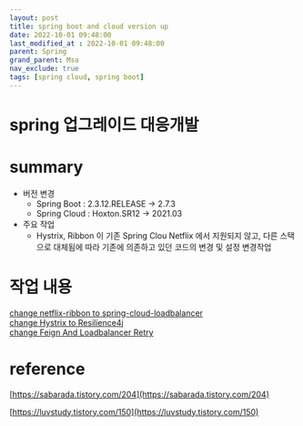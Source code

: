 ```yaml
---
layout: post
title: spring boot and cloud version up
date: 2022-10-01 09:48:00
last_modified_at : 2022-10-01 09:48:00
parent: Spring
grand_parent: Msa
nav_exclude: true
tags: [spring cloud, spring boot]
---
```


# spring 업그레이드 대응개발

# summary

- 버전 변경
    - Spring Boot : 2.3.12.RELEASE -> 2.7.3
    - Spring Cloud : Hoxton.SR12 -> 2021.03
- 주요 작업
    - Hystrix, Ribbon 이 기존 Spring Clou Netflix 에서 지원되지 않고, 다른 스택으로 대체됨에 따라 기존에 의존하고 있던 코드의 변경 및 설정 변경작업

# 작업 내용

[change netflix-ribbon to spring-cloud-loadbalancer](./docs/msa/spring-cloud/spring_upgrade_scl.md)  
[change Hystrix to Resilience4j](./docs/msa/spring-cloud/spring_upgrade_resilience4j.md)  
[change Feign And Loadbalancer Retry](./docs/msa/spring-cloud/spring_upgrade_retry.md)  


# reference

[https://sabarada.tistory.com/204](https://sabarada.tistory.com/204)

[https://luvstudy.tistory.com/150](https://luvstudy.tistory.com/150)